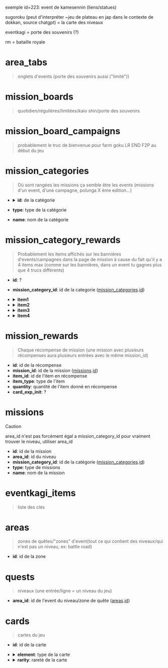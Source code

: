 exemple id=223: event de kamesennin (liens/statues)

sugoroku (peut d'interpréter ~jeu de plateau en jap dans le contexte de dokkan, source chatgpt) = la carte des niveaux

eventkagi = porte des souvenirs (?)

rm = bataille royale

# area_tabs

> onglets d'events (porte des souvenirs aussi ("limité"))

# mission_boards

> quotidien/régulières/limitées/kaio shin/porte des souvenirs

# mission_board_campaigns

> probablement le truc de bienvenue pour farm goku LR END F2P au début du jeu

# mission_categories

> Où sont rangées les missions
> ça semble être les events (missions d'un event, d'une campagne, polunga X ème edition...)

-   <details>
    <summary><strong><span id="mission_categories.id">id</span></strong>: de la catégorie</summary>

    -   pour les events: `id de l'event`
    -   pour les catégories de missions

        -   Quotidiennes
        -   <details>
            <summary>Régulières</summary>

            > [type](#mission_categories.type) = MissionCategory::NormalMissionCategory

            -   Régulières Missions
            -   Missions Tout-Puissant
            -   Missions Maître Kaïo
            </details>

        -   Missions de Quêtes: épreuve de kaio shin
        -   Limitées

  </details>

-   **<span id="mission_categories.type">type</span>**: type de la catégorie

-   **<span id="mission_categories.type">name</span>**: nom de la catégorie

# mission_category_rewards

> Probablement les items affichés sur les bannières d'events/campagnes dans la page de mission
> à cause du fait qu'il y a 4 items max (comme sur les bannières, dans un event tu gagnes plus que 4 trucs différents)

-   **<span id="mission_category_rewards.id">id</span>**: ?
-   **<span id="mission_category_rewards.mission_category_id">mission_category_id</span>**: id de la categorie ([mission_categories](#mission_categories).[id](#mission_categories.id))
-   <details>
    <summary><strong>item1</strong></summary>

    -   **<span id="mission_category_rewards.item1_id">item1_id</span>**: id de l'item 1
    -   **<span id="mission_category_rewards.item1_type">item1_type</span>**: type de l'item 1
    </details>

-   <details>
    <summary><strong>item2</strong></summary>

    -   **<span id="mission_category_rewards.item2_id">item2_id</span>**: id de l'item 2
    -   **<span id="mission_category_rewards.item2_type">item2_type</span>**: type de l'item 2
    </details>

-   <details>
    <summary><strong>item3</strong></summary>

    -   **<span id="mission_category_rewards.item3_id">item3_id</span>**: id de l'item 3
    -   **<span id="mission_category_rewards.item3_type">item3_type</span>**: type de l'item 3
    </details>

-   <details>
    <summary><strong>item4</strong></summary>

    -   **<span id="mission_category_rewards.item4_id">item4_id</span>**: id de l'item 4
    -   **<span id="mission_category_rewards.item4_type">item4_type</span>**: type de l'item 4
    </details>

# mission_rewards

> Chaque récompense de mission (une mission avec plusieurs récompenses aura plusieurs entrées avec le même mission_id)

-   **<span id="mission_rewards.id">id</span>**: id de la récompense
-   **<span id="mission_rewards.mission_id">mission_id</span>**: id de la mission ([missions](#missions).[id](#missions.id))
-   **<span id="mission_rewards.item_id">item_id</span>**: id de l'item en récompense
-   **<span id="mission_rewards.item_type">item_type</span>**: type de l'item
-   **<span id="mission_rewards.quantity">quantity</span>**: quantité de l'item donné en récompense
-   **<span id="mission_rewards.card_exp_init">card_exp_init</span>**: ?

# missions

> [!CAUTION]
> area_id n'est pas forcément égal a mission_category_id
> pour vraiment trouver le niveau, utiliser area_id

-   **<span id="missions.id">id</span>**: id de la mission
-   **<span id="missions.area_id">area_id</span>**: id du niveau
-   **<span id="missions.mission_category_id">mission_category_id</span>**: id de la catégorie ([mission_categories](#mission_categories).[id](#mission_categories.id))
-   **<span id="missions.type">type</span>**: type de missions
-   **<span id="missions.name">name</span>**: nom de la mission

# eventkagi_items

> liste des clés

# areas

> zones de quêtes/"zones" d'event(tout ce qui contient des niveaux/qui n'est pas un niveau, ex: battle road)

-   **<span id="areas.id">id</span>**: id de la zone

# quests

> niveaux (une entrée/ligne = un niveau du jeu)

-   **<span id="quests.area_id">area_id</span>**: id de l'event du niveau/zone de quête ([areas](#areas).[id](#areas.id))

# cards

> cartes du jeu

-   **<span id="cards.id">id</span>**: id de la carte
-   <details>
    <summary><strong><span id="cards.element">element</span></strong>: type de la carte</summary>

    > [!NOTE]
    > le type suit ce format XX (Classe_numType_num) ex: INT = 2 / super INT = 12

    -   <details>
        <summary>BASE</summary>

        -   AGI: `00`
        -   TEC: `01`
        -   INT: `02`
        -   PUI: `03`
        -   END: `04`
        </details>

    -   <details>
        <summary>SUPER</summary>

        -   AGI: `10`
        -   TEC: `11`
        -   INT: `12`
        -   PUI: `13`
        -   END: `14`
        </details>

    -   <details>
        <summary>EXTREME</summary>

        -   AGI: `20`
        -   TEC: `21`
        -   INT: `22`
        -   PUI: `23`
        -   END: `24`
        </details>

    </details>
-   <details>
    <summary><strong><span id="cards.rarity">rarity</span></strong>: rareté de la carte</summary>

    -   N: `0`
    -   R: `1`
    -   SR: `2`
    -   SSR: `3`
    -   UR: `4`
    -   LR: `5`

    </details>
